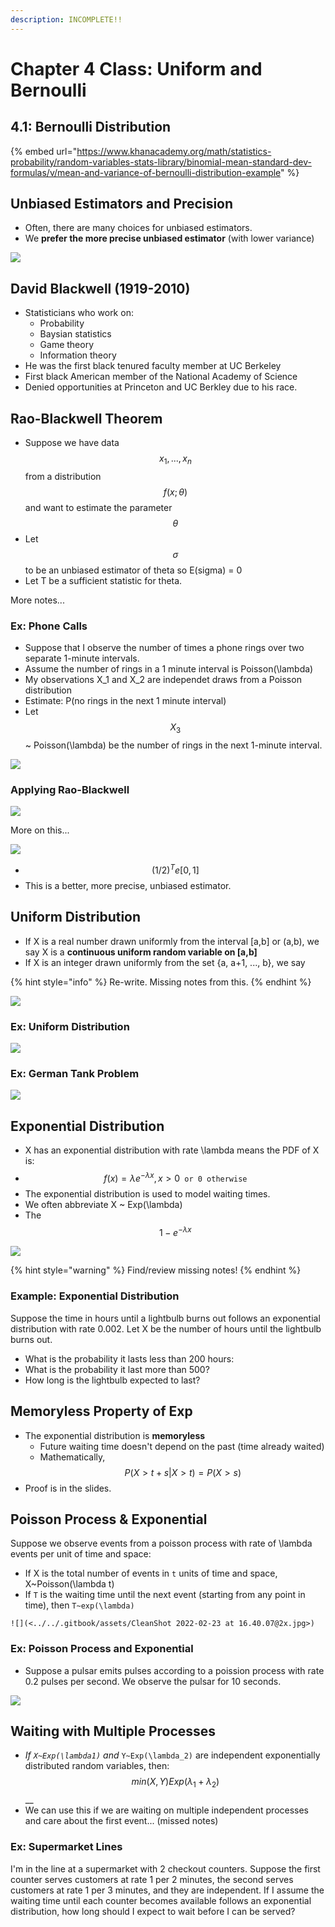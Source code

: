 ```yaml
---
description: INCOMPLETE!!
---
```


# Chapter 4 Class: Uniform and Bernoulli

## 4.1: Bernoulli Distribution

{% embed url="https://www.khanacademy.org/math/statistics-probability/random-variables-stats-library/binomial-mean-standard-dev-formulas/v/mean-and-variance-of-bernoulli-distribution-example" %}



## Unbiased Estimators and Precision

* Often, there are many choices for unbiased estimators.
* We **prefer the more precise unbiased estimator** (with lower variance)

![](<../../.gitbook/assets/CleanShot 2022-02-23 at 15.49.52@2x.jpg>)

## David Blackwell (1919-2010)

* Statisticians who work on:
  * Probability
  * Baysian statistics
  * Game theory
  * Information theory
* He was the first black tenured faculty member at UC Berkeley
* First black American member of the National Academy of Science
* Denied opportunities at Princeton and UC Berkley due to his race.

## Rao-Blackwell Theorem

* Suppose we have data $$x_1, ..., x_n$$ from a distribution $$f(x;\theta)$$and want to estimate the parameter $$\theta$$
* Let $$\sigma$$ to be an unbiased estimator of theta so E(sigma) = 0
* Let T be a sufficient statistic for theta.

More notes...

### Ex: Phone Calls

* Suppose that I observe the number of times a phone rings over two separate 1-minute intervals.
* Assume the number of rings in a 1 minute interval is Poisson(\lambda)
* My observations X_1 and X_2 are independet draws from a Poisson distribution
* Estimate: P(no rings in the next 1 minute interval)
* Let $$X_3$$\~ Poisson(\lambda) be the number of rings in the next 1-minute interval.

![](<../../.gitbook/assets/CleanShot 2022-02-23 at 16.01.04@2x.jpg>)

### Applying Rao-Blackwell

![](<../../.gitbook/assets/CleanShot 2022-02-23 at 16.05.34@2x.jpg>)

More on this...

![](<../../.gitbook/assets/CleanShot 2022-02-23 at 16.10.24@2x.jpg>)

* $$(1/2)^T e[0,1]$$
* This is a better, more precise, unbiased estimator.

## Uniform Distribution

* If X is a real number drawn uniformly from the interval \[a,b] or (a,b), we say X is a **continuous uniform random variable on \[a,b]**
* If X is an integer drawn uniformly from the set {a, a+1, ..., b}, we say&#x20;

{% hint style="info" %}
Re-write. Missing notes from this.
{% endhint %}

![](<../../.gitbook/assets/CleanShot 2022-02-23 at 16.17.16@2x.jpg>)

### Ex: Uniform Distribution

![](<../../.gitbook/assets/CleanShot 2022-02-23 at 16.19.34@2x.jpg>)

### Ex: German Tank Problem

![](<../../.gitbook/assets/CleanShot 2022-02-23 at 16.23.58@2x (1).jpg>)

## Exponential Distribution

* X has an exponential distribution with rate \lambda means the PDF of X is:
* $$f(x) = \lambda e^{- \lambda x}, x > 0 \texttt{ or 0 otherwise}$$
* The exponential distribution is used to model waiting times.
* We often abbreviate X \~ Exp(\lambda)
* The $$1-e^{- \lambda x}$$

![](<../../.gitbook/assets/CleanShot 2022-02-23 at 16.28.19@2x.jpg>)

{% hint style="warning" %}
Find/review missing notes!
{% endhint %}

### Example: Exponential Distribution

Suppose the time in hours until a lightbulb burns out follows an exponential distribution with rate 0.002. Let X be the number of hours until the lightbulb burns out.

* What is the probability it lasts less than 200 hours:&#x20;
* What is the probability it last more than 500?
* How long is the lightbulb expected to last?&#x20;

## Memoryless Property of Exp

* The exponential distribution is **memoryless**
  * Future waiting time doesn't depend on the past (time already waited)
  * Mathematically, $$P(X > t + s | X > t) = P(X > s)$$
* Proof is in the slides.

## Poisson Process & Exponential

Suppose we observe events from a poisson process with rate of \lambda events per unit of time and space:

* If X is the total number of events in `t` units of time and space, X\~Poisson(\lambda t)
* If `T` is the waiting time until the next event (starting from any point in time), then `T~exp(\lambda)`

``![](<../../.gitbook/assets/CleanShot 2022-02-23 at 16.40.07@2x.jpg>)``

### Ex: Poisson Process and Exponential

* Suppose a pulsar emits pulses according to a poission process with rate 0.2 pulses per second. We observe the pulsar for 10 seconds.

![](<../../.gitbook/assets/CleanShot 2022-02-23 at 16.43.49@2x.jpg>)

## Waiting with Multiple Processes

* _If `X~Exp(\lambda1)` and_ `Y~Exp(\lambda_2)` are independent exponentially distributed random variables, then: $$min(X,Y) Exp(\lambda_1 + \lambda_2)$$ __&#x20;
* We can use this if we are waiting on multiple independent processes and care about the first event... (missed notes)

### Ex: Supermarket Lines

I'm in the line at a supermarket with 2 checkout counters. Suppose the first counter serves customers at rate 1 per 2 minutes, the second serves customers at rate 1 per 3 minutes, and they are independent. If I assume the waiting time until each counter becomes available follows an exponential distribution, how long should I expect to wait before I can be served?

